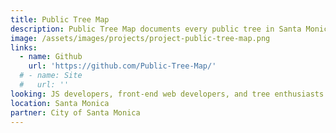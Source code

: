 ```yaml
---
title: Public Tree Map
description: Public Tree Map documents every public tree in Santa Monica. We present contextual information compiled from open datasets and digitized city records. To reflect tree plantings and removals, daily updates will be made to the map.
image: /assets/images/projects/project-public-tree-map.png
links: 
  - name: Github
    url: 'https://github.com/Public-Tree-Map/'
  # - name: Site
  #   url: ''
looking: JS developers, front-end web developers, and tree enthusiasts.
location: Santa Monica
partner: City of Santa Monica
---
```

